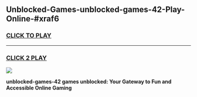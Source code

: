 
## Unblocked-Games-unblocked-games-42-Play-Online-#xraf6
<h3>
<a href="https://premium.freeplayer.one?title=unblocked-games-42&ref=27F">CLICK TO PLAY</a></h3>
<hr>

<h3>
<a href="https://premium.freeplayer.one?title=unblocked-games-42&ref=27F">CLICK 2 PLAY</a>
  
</h3>

<a href="https://premium.freeplayer.one?title=unblocked-games-42&ref=27F"><img src="https://clearcache.store/games.png"></a>


**unblocked-games-42 games unblocked: Your Gateway to Fun and Accessible Online Gaming**
